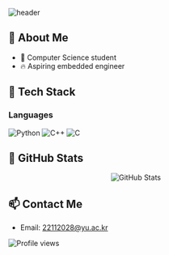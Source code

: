 

![header](https://capsule-render.vercel.app/api?type=blur&color=auto&height=300&section=header&text=Welcome!%20I%27m%20MJ&fontSize=50)

## 👀 About Me
- :raising_hand: Computer Science student
- :fire: Aspiring embedded engineer

## 🧱 Tech Stack
### Languages
<img src="https://img.shields.io/badge/Python-3776AB?style=flat-square&logo=Python&logoColor=white" alt="Python"/>
<img src="https://img.shields.io/badge/C++-00599C?style=flat-square&logo=c%2B%2B&logoColor=white" alt="C++"/>
<img src="https://img.shields.io/badge/C-A8B9CC?style=flat-square&logo=C&logoColor=white" alt="C"/>

## 🤔 GitHub Stats
<div align="center">
  <img src="https://github-readme-stats.vercel.app /

api?username=0628emj&show_icons=true&theme=dracula" alt="GitHub Stats"/>
  <img src="https://github-readme-stats.vercel.app/api/top-langs/?username=0628emj&layout=compact&theme=dracula" alt="Top Languages"/>
</div>

## 📫 Contact Me
- Email: 22112028@yu.ac.kr

![Profile views](https://komarev.com/ghpvc/?username=0628emj&color=blue)
